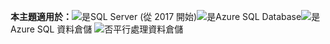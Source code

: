 <Token>**本主題適用於：**![是](media/yes.png)SQL Server (從 2017 開始)![是](media/yes.png)Azure SQL Database![是](media/yes.png)Azure SQL 資料倉儲 ![否](media/no.png)平行處理資料倉儲 </Token>